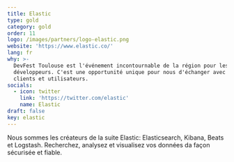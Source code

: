 ```yaml
---
title: Elastic
type: gold
category: gold
order: 11
logo: /images/partners/logo-elastic.png
website: 'https://www.elastic.co/'
lang: fr
why: >-
  DevFest Toulouse est l'événement incontournable de la région pour les
  développeurs. C'est une opportunité unique pour nous d'échanger avec nos
  clients et utilisateurs.
socials:
  - icon: twitter
    link: 'https://twitter.com/elastic'
    name: Elastic
draft: false
key: elastic
---
```

Nous sommes les créateurs de la suite Elastic: Elasticsearch, Kibana, Beats et Logstash. Recherchez, analysez et visualisez vos données da façon sécurisée et fiable.
